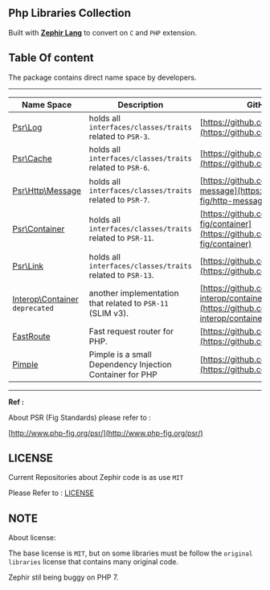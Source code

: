 ## Php Libraries Collection

Built with [**Zephir Lang**](https://zephir-lang.com/) to convert on `C` and `PHP` extension.

## Table Of content

The package contains direct name space by developers.


-------------------------------------------------------------
| **Name Space**         | **Description** | **GitHub URL** |
|------------------------|-----------------|----------------|
| [Psr\Log](pentagonal_zc/Psr/Log)                       | holds all `interfaces/classes/traits` related to `PSR-3`.  | [https://github.com/php-fig/log](https://github.com/php-fig/log)                   |
| [Psr\Cache](pentagonal_zc/Psr/Cache)                   | holds all `interfaces/classes/traits` related to `PSR-6`.  | [https://github.com/php-fig/cache](https://github.com/php-fig/cache)               |
| [Psr\Http\Message](pentagonal_zc/Psr/Http/Message)     | holds all `interfaces/classes/traits` related to `PSR-7`.  | [https://github.com/php-fig/http-message](https://github.com/php-fig/http-message) |
| [Psr\Container](pentagonal_zc/Psr/Container)           | holds all `interfaces/classes/traits` related to `PSR-11`. | [https://github.com/php-fig/container](https://github.com/php-fig/container)       |
| [Psr\Link](pentagonal_zc/Psr/Link)                     | holds all `interfaces/classes/traits` related to `PSR-13`. | [https://github.com/php-fig/link](https://github.com/php-fig/link)                 |
| [Interop\Container](pentagonal_zc/Interop/Container) `deprecated`| another implementation that related to `PSR-11` (SLIM v3). | [https://github.com/container-interop/container-interop](https://github.com/container-interop/container-interop) |
| [FastRoute](pentagonal_zc/FastRoute)                   | Fast request router for PHP.                               | [https://github.com/nikic/FastRoute](https://github.com/nikic/FastRoute)           |
| [Pimple](pentagonal_zc/Pimple)                         | Pimple is a small Dependency Injection Container for PHP   | [https://github.com/silexphp/Pimple](https://github.com/silexphp/Pimple)           |
-------------------------------------------------------------


**Ref :**

About PSR (Fig Standards) please refer to :

[http://www.php-fig.org/psr/](http://www.php-fig.org/psr/)

## LICENSE

Current Repositories about Zephir code is as use `MIT`

Please Refer to : [LICENSE](LICENSE)

## NOTE

About license:

The base license is `MIT`, but on some libraries must be follow the `original libraries` license that contains many original code.

Zephir stil being buggy on PHP 7.